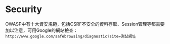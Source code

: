 # Security

OWASP中有十大資安規範，包括CSRF不安全的資料存取、Session管理等都需要加以注意，可用Google的網站檢查：
``http://www.google.com/safebrowsing/diagnostic?site=測試網址``